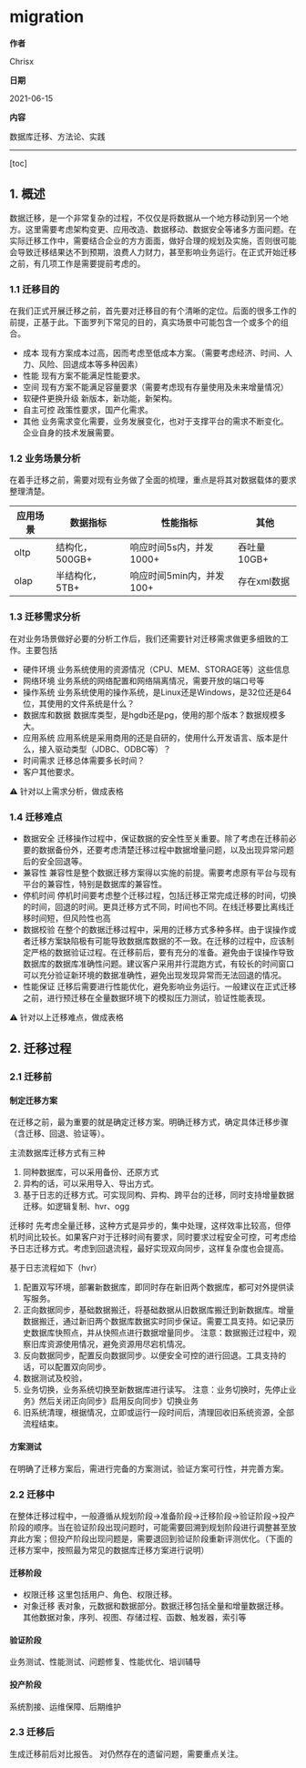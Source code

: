 
# migration

**作者**

Chrisx

**日期**

2021-06-15

**内容**

数据库迁移、方法论、实践

----

[toc]

## 1. 概述

数据迁移，是一个非常复杂的过程，不仅仅是将数据从一个地方移动到另一个地方。这里需要考虑架构变更、应用改造、数据移动、数据安全等诸多方面问题。在实际迁移工作中，需要结合企业的方方面面，做好合理的规划及实施，否则很可能会导致迁移结果达不到预期，浪费人力财力，甚至影响业务运行。在正式开始迁移之前，有几项工作是需要提前考虑的。

### 1.1 迁移目的

在我们正式开展迁移之前，首先要对迁移目的有个清晰的定位。后面的很多工作的前提，正基于此。下面罗列下常见的目的，真实场景中可能包含一个或多个的组合。

* 成本
    现有方案成本过高，因而考虑至低成本方案。（需要考虑经济、时间、人力、风险、回退成本等多种因素）
* 性能
    现有方案不能满足性能要求。
* 空间
    现有方案不能满足容量要求（需要考虑现有存量使用及未来增量情况）
* 软硬件更换升级
    新版本，新功能，新架构。
* 自主可控
    政策性要求，国产化需求。
* 其他
    业务需求变化需要，业务发展变化，也对于支撑平台的需求不断变化。
    企业自身的技术发展需要。

### 1.2 业务场景分析

在着手迁移之前，需要对现有业务做了全面的梳理，重点是将其对数据载体的要求整理清楚。

| 应用场景 | 数据指标       | 性能指标                 | 其他         |
| -------- | -------------- | ------------------------ | ------------ |
| oltp     | 结构化，500GB+ | 响应时间5s内，并发1000+  | 吞吐量 10GB+ |
| olap     | 半结构化，5TB+ | 响应时间5min内，并发100+ | 存在xml数据  |

### 1.3 迁移需求分析

在对业务场景做好必要的分析工作后，我们还需要针对迁移需求做更多细致的工作。主要包括

* 硬件环境
    业务系统使用的资源情况（CPU、MEM、STORAGE等）这些信息
* 网络环境
    业务系统的网络配置和网络隔离情况，需要开放的端口号等
* 操作系统
    业务系统使用的操作系统，是Linux还是Windows，是32位还是64位，其使用的文件系统是什么？
* 数据库和数据
    数据库类型，是hgdb还是pg，使用的那个版本？数据规模多大。
* 应用系统
    应用系统是采用商用的还是自研的，使用什么开发语言、版本是什么，接入驱动类型（JDBC、ODBC等）？
* 时间需求
    迁移总体需要多长时间？
* 客户其他要求。

:warning: 针对以上需求分析，做成表格

### 1.4 迁移难点

* 数据安全
    迁移操作过程中，保证数据的安全性至关重要。除了考虑在迁移前必要的数据备份外，还要考虑清楚迁移过程中数据增量问题，以及出现异常问题后的安全回退等。
* 兼容性
    兼容性是整个数据迁移方案得以实施的前提。需要考虑原有平台与现有平台的兼容性，特别是数据库的兼容性。
* 停机时间
    停机时间要考虑整个迁移过程，包括迁移正常完成迁移的时间，切换的时间，回退的时间。更具迁移方式不同，时间也不同。在线迁移要比离线迁移时间短，但风险性也高
* 数据校验
    在整个的数据迁移过程中，采用的迁移方式多种多样。由于误操作或者迁移方案缺陷极有可能导致数据库数据的不一致。在迁移的过程中，应该制定严格的数据验证过程。在迁移前后，要有充分的准备。避免由于误操作导致数据库的数据库准确性问题。建议客户采用并行混跑方式，有较长的时间窗口可以充分验证新环境的数据准确性，避免出现发现异常而无法回退的情况。
* 性能保证
    迁移后需要进行性能优化，避免影响业务运行。一般建议在正式迁移之前，进行预迁移在全量数据环境下的模拟压力测试，验证性能表现。

:warning: 针对以上迁移难点，做成表格

## 2. 迁移过程

### 2.1 迁移前

#### 制定迁移方案

在迁移之前，最为重要的就是确定迁移方案。明确迁移方式，确定具体迁移步骤（含迁移、回退、验证等）。

主流数据库迁移方式有三种

1. 同种数据库，可以采用备份、还原方式
2. 异构的话，可以采用导入、导出方式。
3. 基于日志的迁移方式。可实现同构、异构、跨平台的迁移，同时支持增量数据迁移。如逻辑复制、hvr、ogg

迁移时 先考虑全量迁移，这种方式是异步的，集中处理，这样效率比较高，但停机时间比较长。如果客户对于迁移时间有要求，同时要求过程安全可控，可考虑给予日志迁移方式。考虑到回退流程，最好实现双向同步，这样复杂度也会提高。

基于日志流程如下（hvr）

1. 配置双写环境，部署新数据库，即同时存在新旧两个数据库，都可对外提供读写服务。
2. 正向数据同步，基础数据搬迁，将基础数据从旧数据库搬迁到新数据库。增量数据搬迁，通过新旧两个数据库数据实时同步保证。需要工具支持。如记录历史数据库快照点，并从快照点进行数据增量同步。
注意：数据搬迁过程中，观察旧库资源使用情况，避免资源用尽宕机情况。
3. 反向数据同步，配置反向数据同步。以便安全可控的进行回退。工具支持的话，可以配置双向同步。
4. 数据测试及校验，
5. 业务切换，业务系统切换至新数据库进行读写。
注意：业务切换时，先停止业务》然后关闭正向同步》启用反向同步》切换业务
6. 旧系统清理，根据情况，立即或运行一段时间后，清理回收旧系统资源，全部流程结束。

#### 方案测试

在明确了迁移方案后，需进行完备的方案测试，验证方案可行性，并完善方案。

### 2.2 迁移中

在整体迁移过程中，一般遵循从规划阶段->准备阶段->迁移阶段->验证阶段->投产阶段的顺序。当在验证阶段出现问题时，可能需要回溯到规划阶段进行调整甚至放弃此方案；但投产阶段出现问题是，需要退回到验证阶段重新评测优化。（下面的迁移方案中，按照最为常见的数据库迁移方案进行说明）

#### 迁移阶段

* 权限迁移
    这里包括用户、角色、权限迁移。
* 对象迁移
    表对象，元数据和数据部分。数据迁移包括全量和增量数据迁移。
    其他数据对象，序列、视图、存储过程、函数、触发器，索引等

#### 验证阶段

业务测试、性能测试、问题修复、性能优化、培训辅导

#### 投产阶段

系统割接、运维保障、后期维护

### 2.3 迁移后

生成迁移前后对比报告。
对仍然存在的遗留问题，需要重点关注。
